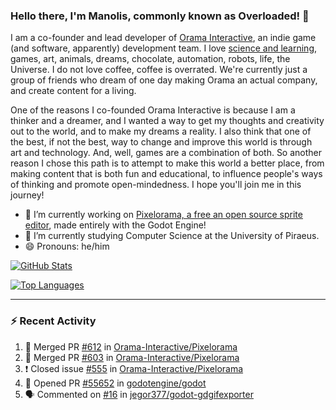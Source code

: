 ### Hello there, I'm Manolis, commonly known as Overloaded! 👋
I am a co-founder and lead developer of [Orama Interactive](https://www.orama-interactive.com/), an indie game (and software, apparently) development team. I love [science and learning](https://github.com/OverloadedOrama/KnowledgeBase), games, art, animals, dreams, chocolate, automation, robots, life, the Universe. I do not love coffee, coffee is overrated. We're currently just a group of friends who dream of one day making Orama an actual company, and create content for a living.

One of the reasons I co-founded Orama Interactive is because I am a thinker and a dreamer, and I wanted a way to get my thoughts and creativity out to the world, and to make my dreams a reality. I also think that one of the best, if not the best, way to change and improve this world is through art and technology. And, well, games are a combination of both. So another reason I chose this path is to attempt to make this world a better place, from making content that is both fun and educational, to influence people's ways of thinking and promote open-mindedness. I hope you'll join me in this journey!

- 🔭 I’m currently working on [Pixelorama, a free an open source sprite editor](https://github.com/Orama-Interactive/Pixelorama), made entirely with the Godot Engine!
- 🌱 I’m currently studying Computer Science at the University of Piraeus.
- 😄 Pronouns: he/him

[![GitHub Stats](https://github-readme-stats.vercel.app/api/?username=OverloadedOrama&show_icons=true&theme=merko)](https://github.com/anuraghazra/github-readme-stats)

[![Top Languages](https://github-readme-stats.vercel.app/api/top-langs/?username=OverloadedOrama&layout=compact&theme=merko)](https://github.com/anuraghazra/github-readme-stats)

---

### :zap: Recent Activity

<!--START_SECTION:activity-->
1. 🎉 Merged PR [#612](https://github.com/Orama-Interactive/Pixelorama/pull/612) in [Orama-Interactive/Pixelorama](https://github.com/Orama-Interactive/Pixelorama)
2. 🎉 Merged PR [#603](https://github.com/Orama-Interactive/Pixelorama/pull/603) in [Orama-Interactive/Pixelorama](https://github.com/Orama-Interactive/Pixelorama)
3. ❗️ Closed issue [#555](https://github.com/Orama-Interactive/Pixelorama/issues/555) in [Orama-Interactive/Pixelorama](https://github.com/Orama-Interactive/Pixelorama)
4. 💪 Opened PR [#55652](https://github.com/godotengine/godot/pull/55652) in [godotengine/godot](https://github.com/godotengine/godot)
5. 🗣 Commented on [#16](https://github.com/jegor377/godot-gdgifexporter/issues/16) in [jegor377/godot-gdgifexporter](https://github.com/jegor377/godot-gdgifexporter)
<!--END_SECTION:activity-->

<!--
**OverloadedOrama/OverloadedOrama** is a ✨ _special_ ✨ repository because its `README.md` (this file) appears on your GitHub profile.

Here are some ideas to get you started:

- 👯 I’m looking to collaborate on ...
- 🤔 I’m looking for help with ...
- 💬 Ask me about ...
- 📫 How to reach me: ...
- ⚡ Fun fact: ...
-->
